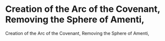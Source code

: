# Creation of the Arc of the Covenant, Removing the Sphere of Amenti,

Creation of the Arc of the Covenant, Removing the Sphere of Amenti,